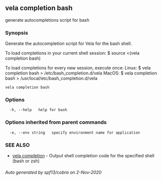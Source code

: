 ## vela completion bash

generate autocompletions script for bash

### Synopsis

Generate the autocompletion script for Vela for the bash shell.

To load completions in your current shell session:
$ source <(vela completion bash)

To load completions for every new session, execute once:
Linux:
  $ vela completion bash > /etc/bash_completion.d/vela
MacOS:
  $ vela completion bash > /usr/local/etc/bash_completion.d/vela


```
vela completion bash
```

### Options

```
  -h, --help   help for bash
```

### Options inherited from parent commands

```
  -e, --env string   specify environment name for application
```

### SEE ALSO

* [vela completion](vela_completion.md)	 - Output shell completion code for the specified shell (bash or zsh)

###### Auto generated by spf13/cobra on 2-Nov-2020
